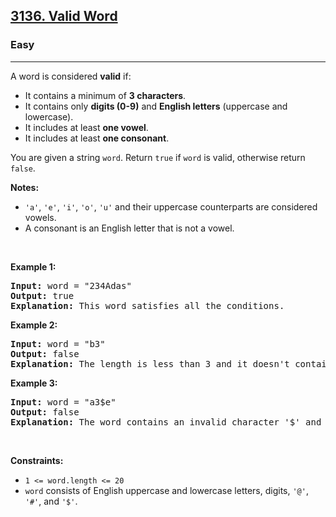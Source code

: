 <h2><a href="https://leetcode.com/problems/valid-word/">3136. Valid Word</a></h2>
<h3>Easy</h3>
<hr>
<p>A word is considered <strong>valid</strong> if:</p>

<ul>
  <li>It contains a minimum of <strong>3 characters</strong>.</li>
  <li>It contains only <strong>digits (0-9)</strong> and <strong>English letters</strong> (uppercase and lowercase).</li>
  <li>It includes at least <strong>one vowel</strong>.</li>
  <li>It includes at least <strong>one consonant</strong>.</li>
</ul>

<p>You are given a string <code>word</code>. Return <code>true</code> if <code>word</code> is valid, otherwise return <code>false</code>.</p>

<p><strong>Notes:</strong></p>
<ul>
  <li><code>'a'</code>, <code>'e'</code>, <code>'i'</code>, <code>'o'</code>, <code>'u'</code> and their uppercase counterparts are considered vowels.</li>
  <li>A consonant is an English letter that is not a vowel.</li>
</ul>

<p>&nbsp;</p>
<p><strong class="example">Example 1:</strong></p>
<pre>
<strong>Input:</strong> word = "234Adas"
<strong>Output:</strong> true
<strong>Explanation:</strong> This word satisfies all the conditions.
</pre>

<p><strong class="example">Example 2:</strong></p>
<pre>
<strong>Input:</strong> word = "b3"
<strong>Output:</strong> false
<strong>Explanation:</strong> The length is less than 3 and it doesn't contain a vowel.
</pre>

<p><strong class="example">Example 3:</strong></p>
<pre>
<strong>Input:</strong> word = "a3$e"
<strong>Output:</strong> false
<strong>Explanation:</strong> The word contains an invalid character '$' and does not contain a consonant.
</pre>

<p>&nbsp;</p>
<p><strong>Constraints:</strong></p>
<ul>
  <li><code>1 &lt;= word.length &lt;= 20</code></li>
  <li><code>word</code> consists of English uppercase and lowercase letters, digits, <code>'@'</code>, <code>'#'</code>, and <code>'$'</code>.</li>
</ul>
